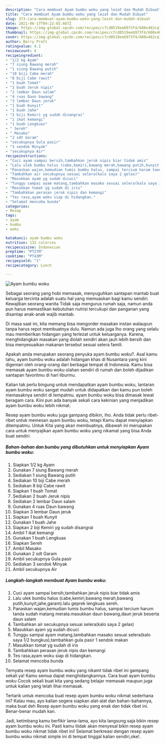 ```yaml
---
description: "Cara membuat Ayam bumbu woku yang lezat dan Mudah Dibuat"
title: "Cara membuat Ayam bumbu woku yang lezat dan Mudah Dibuat"
slug: 373-cara-membuat-ayam-bumbu-woku-yang-lezat-dan-mudah-dibuat
date: 2021-06-17T04:22:03.667Z
image: https://img-global.cpcdn.com/recipes/c7cd0519ee6973f4/680x482cq70/ayam-bumbu-woku-foto-resep-utama.jpg
thumbnail: https://img-global.cpcdn.com/recipes/c7cd0519ee6973f4/680x482cq70/ayam-bumbu-woku-foto-resep-utama.jpg
cover: https://img-global.cpcdn.com/recipes/c7cd0519ee6973f4/680x482cq70/ayam-bumbu-woku-foto-resep-utama.jpg
author: Barry Pratt
ratingvalue: 4.1
reviewcount: 4
recipeingredient:
- "1/2 kg Ayam"
- "7 siung Bawang merah"
- "1 siung Bawang putih"
- "10 biji Cabe merah"
- "8 biji Cabe rawit"
- "1 buah Tomat"
- "2 buah Jeruk nipis"
- "2 lembar Daun salam"
- "4 ruas Daun bawang"
- "3 lembar Daun jeruk"
- "1 buah Kunyit"
- "1 buah Jahe"
- "2 biji Kemiri yg sudah disangrai"
- "1 ikat kemangi"
- "1 buah Lengkuas"
- " Sereh"
- " Masako"
- "2 sdt Garam"
- "secukupnya Gula pasir"
- "3 sendok Minyak"
- "secukupnya Air"
recipeinstructions:
- "Cuci ayam sampai bersih,tambahkan jeruk nipis biar tidak amis"
- "Lalu ulek bumbu halus (cabe,kemiri,bawang merah,bawang putih,kunyit,jahe,garam).lalu geprek lengkuas sereh."
- "Panaskan wajan,kemudian tumis bumbu halus, sampai tercium harum tanda sudah matang merata.masukkan daun bawang,daun jeruk beserta daun salam"
- "Tambahkan air secukupnya sesuai selera(kalo saya 2 gelas)"
- "Masukkan ayam yg sudah dicuci"
- "Tunggu sampai ayam matang,tambahkan masako sesuai selera(kalo saya 1/2 bungkus),tambahkan gula pasir 1 sendok makan"
- "Masukkan tomat yg sudah di iris"
- "Tambahkkan perasan jeruk nipis dan kemangi"
- "Tes rasa,ayam woku siap di hidangkan."
- "Selamat mencoba bunda"
categories:
- Resep
tags:
- ayam
- bumbu
- woku

katakunci: ayam bumbu woku 
nutrition: 132 calories
recipecuisine: Indonesian
preptime: "PT27M"
cooktime: "PT43M"
recipeyield: "1"
recipecategory: Lunch

---
```



![Ayam bumbu woku](https://img-global.cpcdn.com/recipes/c7cd0519ee6973f4/680x482cq70/ayam-bumbu-woku-foto-resep-utama.jpg)

Sebagai seorang yang hobi memasak, menyuguhkan santapan mantab buat keluarga tercinta adalah suatu hal yang memuaskan bagi kamu sendiri. Kewajiban seorang  wanita Tidak saja mengurus rumah saja, namun anda pun harus memastikan kebutuhan nutrisi tercukupi dan panganan yang disantap anak-anak wajib mantab.

Di masa  saat ini, kita memang bisa mengorder masakan instan walaupun tanpa harus repot membuatnya dulu. Namun ada juga lho orang yang selalu mau memberikan hidangan yang terlezat untuk keluarganya. Karena, menghidangkan masakan yang diolah sendiri akan jauh lebih bersih dan bisa menyesuaikan makanan tersebut sesuai selera famili. 



Apakah anda merupakan seorang penyuka ayam bumbu woku?. Asal kamu tahu, ayam bumbu woku adalah hidangan khas di Nusantara yang kini digemari oleh orang-orang dari berbagai tempat di Indonesia. Kamu bisa memasak ayam bumbu woku olahan sendiri di rumah dan boleh dijadikan santapan favoritmu di hari liburmu.

Kalian tak perlu bingung untuk mendapatkan ayam bumbu woku, lantaran ayam bumbu woku sangat mudah untuk didapatkan dan kamu pun boleh memasaknya sendiri di tempatmu. ayam bumbu woku bisa dimasak lewat beragam cara. Kini pun ada banyak sekali cara kekinian yang menjadikan ayam bumbu woku lebih nikmat.

Resep ayam bumbu woku juga gampang dibikin, lho. Anda tidak perlu ribet-ribet untuk memesan ayam bumbu woku, tetapi Kamu dapat menyiapkan ditempatmu. Untuk Kita yang akan membuatnya, dibawah ini merupakan cara untuk menyajikan ayam bumbu woku yang nikamat yang bisa Anda buat sendiri.

<!--inarticleads1-->

##### Bahan-bahan dan bumbu yang dibutuhkan untuk menyiapkan Ayam bumbu woku:

1. Siapkan 1/2 kg Ayam
1. Gunakan 7 siung Bawang merah
1. Sediakan 1 siung Bawang putih
1. Sediakan 10 biji Cabe merah
1. Sediakan 8 biji Cabe rawit
1. Siapkan 1 buah Tomat
1. Sediakan 2 buah Jeruk nipis
1. Sediakan 2 lembar Daun salam
1. Gunakan 4 ruas Daun bawang
1. Siapkan 3 lembar Daun jeruk
1. Siapkan 1 buah Kunyit
1. Gunakan 1 buah Jahe
1. Siapkan 2 biji Kemiri yg sudah disangrai
1. Ambil 1 ikat kemangi
1. Gunakan 1 buah Lengkuas
1. Siapkan  Sereh
1. Ambil  Masako
1. Gunakan 2 sdt Garam
1. Ambil secukupnya Gula pasir
1. Sediakan 3 sendok Minyak
1. Ambil secukupnya Air




<!--inarticleads2-->

##### Langkah-langkah membuat Ayam bumbu woku:

1. Cuci ayam sampai bersih,tambahkan jeruk nipis biar tidak amis
1. Lalu ulek bumbu halus (cabe,kemiri,bawang merah,bawang putih,kunyit,jahe,garam).lalu geprek lengkuas sereh.
1. Panaskan wajan,kemudian tumis bumbu halus, sampai tercium harum tanda sudah matang merata.masukkan daun bawang,daun jeruk beserta daun salam
1. Tambahkan air secukupnya sesuai selera(kalo saya 2 gelas)
1. Masukkan ayam yg sudah dicuci
1. Tunggu sampai ayam matang,tambahkan masako sesuai selera(kalo saya 1/2 bungkus),tambahkan gula pasir 1 sendok makan
1. Masukkan tomat yg sudah di iris
1. Tambahkkan perasan jeruk nipis dan kemangi
1. Tes rasa,ayam woku siap di hidangkan.
1. Selamat mencoba bunda




Ternyata resep ayam bumbu woku yang nikamt tidak ribet ini gampang sekali ya! Kamu semua dapat menghidangkannya. Cara buat ayam bumbu woku Cocok sekali buat kita yang sedang belajar memasak maupun juga untuk kalian yang telah lihai memasak.

Tertarik untuk mencoba buat resep ayam bumbu woku nikmat sederhana ini? Kalau mau, ayo kalian segera siapkan alat-alat dan bahan-bahannya, maka buat deh Resep ayam bumbu woku yang enak dan tidak ribet ini. Benar-benar mudah kan. 

Jadi, ketimbang kamu berfikir lama-lama, ayo kita langsung saja bikin resep ayam bumbu woku ini. Pasti kamu tiidak akan menyesal bikin resep ayam bumbu woku nikmat tidak ribet ini! Selamat berkreasi dengan resep ayam bumbu woku nikmat simple ini di tempat tinggal kalian sendiri,oke!.

